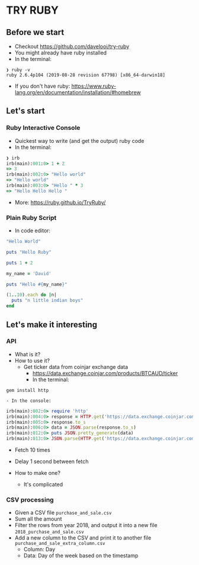 # TRY RUBY

## Before we start
- Checkout https://github.com/davelooi/try-ruby
- You might already have ruby installed
- In the terminal:
```
❯ ruby -v
ruby 2.6.4p104 (2019-08-28 revision 67798) [x86_64-darwin18]
```

- If you don't have ruby: https://www.ruby-lang.org/en/documentation/installation/#homebrew

## Let's start

### Ruby Interactive Console
- Quickest way to write (and get the output) ruby code
- In the terminal:
```ruby
❯ irb
irb(main):001:0> 1 + 2
=> 3
irb(main):002:0> "Hello world"
=> "Hello world"
irb(main):003:0> "Hello " * 3
=> "Hello Hello Hello "
```

- More: https://ruby.github.io/TryRuby/

### Plain Ruby Script
- In code editor:
```ruby
"Hello World"

puts "Hello Ruby"

puts 1 + 2

my_name = 'David'

puts "Hello #{my_name}"

(1..10).each do |n|
  puts "n little indian boys"
end
```

## Let's make it interesting

### API
- What is it?
- How to use it?
  - Get ticker data from coinjar exchange data
	- https://data.exchange.coinjar.com/products/BTCAUD/ticker
	- In the terminal:
```
gem install http
```
	- In the console:
```ruby
irb(main):002:0> require 'http'
irb(main):004:0> response = HTTP.get('https://data.exchange.coinjar.com/products/BTCAUD/ticker')
irb(main):005:0> response.to_s
irb(main):006:0> data = JSON.parse(response.to_s)
irb(main):012:0> puts JSON.pretty_generate(data)
irb(main):013:0> JSON.parse(HTTP.get('https://data.exchange.coinjar.com/products/BTCAUD/ticker'))['bid']
```
- Fetch 10 times
- Delay 1 second between fetch

- How to make one?
  - It's complicated

### CSV processing
- Given a CSV file `purchase_and_sale.csv`
- Sum all the amount
- Filter the rows from year 2018, and output it into a new file `2018_purchase_and_sale.csv`
- Add a new column to the CSV and print it to another file `purchase_and_sale_extra_column.csv`
	- Column: Day
	- Data: Day of the week based on the timestamp
